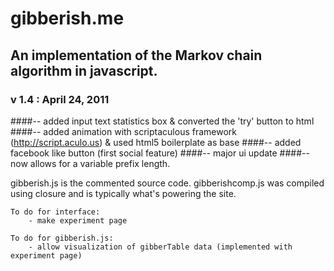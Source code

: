 # gibberish.me

## An implementation of the Markov chain algorithm in javascript.

### v 1.4 : April 24, 2011

####-- added input text statistics box & converted the 'try' button to html
####-- added animation with scriptaculous framework (http://script.aculo.us) & used html5 boilerplate as base
####-- added facebook like button (first social feature)
####-- major ui update
####-- now allows for a variable prefix length.

gibberish.js is the commented source code.
gibberishcomp.js was compiled using closure and is typically what's powering the site.

    To do for interface:
        - make experiment page
    
    To do for gibberish.js:
        - allow visualization of gibberTable data (implemented with experiment page)
